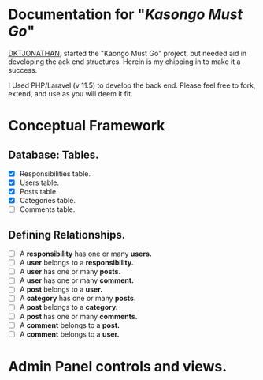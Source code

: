# Documentation for "_Kasongo Must Go_"

[DKTJONATHAN](https://github.com/DKTJONATHAN/Ruto-Must-Go), started the "Kaongo Must Go" project, but needed aid in developing the ack end structures. Herein is my chipping in to make it a success.

I Used PHP/Laravel (v 11.5) to develop the back end. Please feel free to fork, extend, and use as you will deem it fit.

# Conceptual Framework

## Database: Tables.

- [x] Responsibilities table.
- [x] Users table.
- [x] Posts table.
- [x] Categories table.
- [ ] Comments table.

## Defining Relationships.

- [ ] A **responsibility** has one or many **users.**
- [ ] A **user** belongs to a **responsibility.**
- [ ] A **user** has one or many **posts.**
- [ ] A **user** has one or many **comment.**
- [ ] A **post** belongs to a **user.**
- [ ] A **category** has one or many **posts.**
- [ ] A **post** belongs to a **category.**
- [ ] A **post** has one or many **comments.**
- [ ] A **comment** belongs to a **post.**
- [ ] A **comment** belongs to a **user.**

# Admin Panel controls and views.
